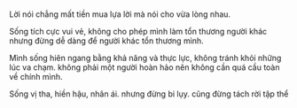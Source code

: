 # 
Lời nói chẳng mất tiền mua lựa lời mà nói cho vừa lòng nhau. 

Sống tích cực vui vẻ, không cho phép mình làm tổn thương người khác nhưng đừng dễ dàng để người khác tổn thương mình.

Mình sống hiên ngang bằng khả năng và thực lực, không tránh khỏi những lúc va chạm. không phải một người hoàn hảo nên không cần quá cầu toàn về chính mình.

Sống vị tha, hiền hậu, nhân ái. nhưng đừng bi lụy. cũng đừng tách rời tập thể